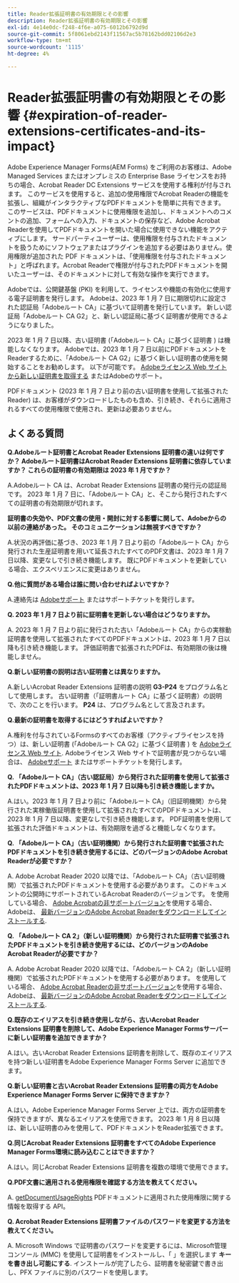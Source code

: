 ```yaml
---
title: Reader拡張証明書の有効期限とその影響
description: Reader拡張証明書の有効期限とその影響
exl-id: 4e14e0dc-f248-4f6e-a075-6012b6792d9d
source-git-commit: 5f8061ebd2143f11567ac5b78162bdd02106d2e3
workflow-type: tm+mt
source-wordcount: '1115'
ht-degree: 4%

---
```



# Reader拡張証明書の有効期限とその影響 {#expiration-of-reader-extensions-certificates-and-its-impact}

Adobe Experience Manager Forms(AEM Forms) をご利用のお客様は、Adobe Managed Services またはオンプレミスの Enterprise Base ライセンスをお持ちの場合、Acrobat Reader DC Extensions サービスを使用する権利が付与されます。 このサービスを使用すると、追加の使用権限でAcrobat Readerの機能を拡張し、組織がインタラクティブなPDFドキュメントを簡単に共有できます。 このサービスは、PDFドキュメントに使用権限を追加し、ドキュメントへのコメントの追加、フォームへの入力、ドキュメントの保存など、Adobe Acrobat Readerを使用してPDFドキュメントを開いた場合に使用できない機能をアクティブにします。 サードパーティユーザーは、使用権限を付与されたドキュメントを扱うためにソフトウェアまたはプラグインを追加する必要はありません。使用権限が追加された PDF ドキュメントは、「使用権限を付与されたドキュメント」と呼ばれます。Acrobat Readerで権限が付与されたPDFドキュメントを開いたユーザーは、そのドキュメントに対して有効な操作を実行できます。

Adobeでは、公開鍵基盤 (PKI) を利用して、ライセンスや機能の有効化に使用する電子証明書を発行します。 Adobeは、2023 年 1 月 7 日に期限切れに設定された認証局「Adobeルート CA」に基づいて証明書を発行しています。 新しい認証局「Adobeルート CA G2」と、新しい認証局に基づく証明書が使用できるようになりました。

2023 年 1 月 7 日以降、古い証明書 (「Adobeルート CA」に基づく証明書 ) は機能しなくなります。 Adobeでは、2023 年 1 月 7 日以前にPDFドキュメントをReaderするために、「Adobeルート CA G2」に基づく新しい証明書の使用を開始することをお勧めします。  以下が可能です。 [Adobeライセンス Web サイトから新しい証明書を取得する](https://licensing.adobe.com/) またはAdobeのサポート。

PDFドキュメント (2023 年 1 月 7 日より前の古い証明書を使用して拡張されたReader) は、お客様がダウンロードしたものも含め、引き続き、それらに適用されるすべての使用権限で使用され、更新は必要ありません。

## よくある質問

**Q.Adobeルート証明書とAcrobat Reader Extensions 証明書の違いは何ですか？ Adobeルート証明書はAcrobat Reader Extensions 証明書に依存していますか？ これらの証明書の有効期限は 2023 年 1 月ですか？**

A.Adobeルート CA は、Acrobat Reader Extensions 証明書の発行元の認証局です。 2023 年 1 月 7 日に、「Adobeルート CA」と、そこから発行されたすべての証明書の有効期限が切れます。

**証明書の失効や、PDF文書の使用・開封に対する影響に関して、Adobeからの以前の連絡があった。 そのコミュニケーションは無視すべきですか？**

A.状況の再評価に基づき、2023 年 1 月 7 日より前の「Adobeルート CA」から発行された生産証明書を用いて延長されたすべてのPDF文書は、2023 年 1 月 7 日以降、変更なしで引き続き機能します。 既にPDFドキュメントを更新している場合、エクスペリエンスに変更はありません。

**Q.他に質問がある場合は誰に問い合わせればよいですか？**

A.連絡先は [Adobeサポート](https://experienceleague.adobe.com/?support-solution=Experience+Manager&amp;lang=ja#support) またはサポートチケットを発行します。

**Q. 2023 年 1 月 7 日より前に証明書を更新しない場合はどうなりますか。**

A. 2023 年 1 月 7 日より前に発行された古い「Adobeルート CA」からの実稼動証明書を使用して拡張されたすべてのPDFドキュメントは、2023 年 1 月 7 日以降も引き続き機能します。 評価証明書で拡張されたPDFは、有効期限の後は機能しません。

**Q.新しい証明書の説明は古い証明書とは異なりますか。**

A.新しいAcrobat Reader Extensions 証明書の説明 **G3-P24** をプログラム名として使用します。 古い証明書（「証明書ルート CA」に基づく証明書）の説明で、次のことを行います。 **P24** は、プログラム名として言及されます。

**Q.最新の証明書を取得するにはどうすればよいですか？**

A.権利を付与されているFormsのすべてのお客様（アクティブライセンスを持つ）は、新しい証明書 (「Adobeルート CA G2」に基づく証明書 ) を [Adobeライセンス Web サイト](https://licensing.adobe.com/). Adobeライセンス Web サイトで証明書が見つからない場合は、 [Adobeサポート](https://experienceleague.adobe.com/?support-solution=Experience+Manager&amp;lang=en#support) またはサポートチケットを発行します。

**Q. 「Adobeルート CA」（古い認証局）から発行された証明書を使用して拡張されたPDFドキュメントは、2023 年 1 月 7 日以降も引き続き機能しますか。**

A.はい。2023 年 1 月 7 日より前に「Adobeルート CA」（旧証明機関）から発行された実稼働版証明書を使用して拡張されたすべてのPDFドキュメントは、2023 年 1 月 7 日以降、変更なしで引き続き機能します。 PDF証明書を使用して拡張された評価ドキュメントは、有効期限を過ぎると機能しなくなります。

**Q. 「Adobeルート CA」（古い証明機関）から発行された証明書で拡張されたPDFドキュメントを引き続き使用するには、どのバージョンのAdobe Acrobat Readerが必要ですか？**

A. Adobe Acrobat Reader 2020 以降では、「Adobeルート CA」（古い証明機関）で拡張されたPDFドキュメントを使用する必要があります。 このドキュメントの公開時にサポートされているAcrobat Readerのバージョンです。 を使用している場合、 [Adobe Acrobatの非サポートバージョン](https://helpx.adobe.com/jp/support/programs/eol-matrix.html)を使用する場合、Adobeは、 [最新バージョンのAdobe Acrobat Readerをダウンロードしてインストールする](https://get.adobe.com/jp/reader/).

**Q. 「Adobeルート CA 2」（新しい証明機関）から発行された証明書で拡張されたPDFドキュメントを引き続き使用するには、どのバージョンのAdobe Acrobat Readerが必要ですか？**

A. Adobe Acrobat Reader 2020 以降では、「Adobeルート CA 2」（新しい証明機関）で拡張されたPDFドキュメントを使用する必要があります。 を使用している場合、 [Adobe Acrobat Readerの非サポートバージョン](https://helpx.adobe.com/support/programs/eol-matrix.html)を使用する場合、Adobeは、 [最新バージョンのAdobe Acrobat Readerをダウンロードしてインストールする](https://get.adobe.com/reader/).

**Q.既存のエイリアスを引き続き使用しながら、古いAcrobat Reader Extensions 証明書を削除して、Adobe Experience Manager Formsサーバーに新しい証明書を追加できますか？**

A.はい。古いAcrobat Reader Extensions 証明書を削除して、既存のエイリアスを持つ新しい証明書をAdobe Experience Manager Forms Server に追加できます。

**Q.新しい証明書と古いAcrobat Reader Extensions 証明書の両方をAdobe Experience Manager Forms Server に保持できますか？**

A.はい。Adobe Experience Manager Forms Server 上では、両方の証明書を保持できますが、異なるエイリアスを使用できます。 2023 年 1 月 8 日以降は、新しい証明書のみを使用して、PDFドキュメントをReader拡張できます。

**Q.同じAcrobat Reader Extensions 証明書をすべてのAdobe Experience Manager Forms環境に読み込むことはできますか？**

A.はい。同じAcrobat Reader Extensions 証明書を複数の環境で使用できます。

**Q.PDF文書に適用される使用権限を確認する方法を教えてください。**

A. [getDocumentUsageRights](https://experienceleague.adobe.com/docs/experience-manager-65/forms/developer-reference/programming-aem-forms-jee/java-api-quick-start-code-examples/acrobat-reader-dc-extensions-service.html?lang=en#quick-start-soap-mode-retrieving-credential-information-using-the-java-api) PDFドキュメントに適用された使用権限に関する情報を取得する API。

**Q. Acrobat Reader Extensions 証明書ファイルのパスワードを変更する方法を教えてください。**

A. Microsoft Windows で証明書のパスワードを変更するには、Microsoft管理コンソール (MMC) を使用して証明書をインストールし、「 」を選択します **キーを書き出し可能にする**. インストールが完了したら、証明書を秘密鍵で書き出し、PFX ファイルに別のパスワードを使用します。


<!-- 
## Applying the certificates {#obtaning-and-applying-the-certificates} 

You can choose one of the following paths to apply latest certificates:

* [Updating certificates for an AEM Forms on JEE environment](#Updating-and-Applying-certificates-for-an-AEM-Forms-on-JEE-environment) 
* [Updating certificates for an AEM Forms on OSGi environment](#Updating-and-applying-certificates-for-an-AEM-Forms-on-OSGi-environment)

>[!NOTE]
>
>The document uses the term certificates and credentials interchangeably.

### Pre-requisites {#Pre-requisites}

Updating the certificates requires using actions available on AEM Forms administrator console and Reader Extension APIs provided by AEM Forms. The document is intended for users and administrators with knowledge of using Adobe Experience Manger Forms APIs. Before you start, ensure that: 

* the user has administrator rights on underlying AEM Forms environment. 
* the user has setup the [development environment](https://experienceleague.adobe.com/docs/experience-manager-65/developing/devtools/howto-projects-eclipse.html) and has access to it.
* [obtain the certificates](#obtain-the-certificates).


### Obtain the certificates {#obtain-the-certificates}

The Rights credential is delivered as a digital certificate that contains the public key, the private key, and the password used to access the credential.

If your organization purchases a production version of Reader Extensions, the production Rights credential is delivered by Adobe Licensing Website (LWS). A production Rights credential is unique to your organization and can enable the specific usage rights that you require.

If you obtained Reader Extensions through a partner or software provider who integrated Reader Extensions into their software, the Rights credential is provided to you by that partner who, in turn, receives this credential from Adobe.

>[!NOTE]
>
>The Rights credential cannot be used for typical document signing or assertion of identity. For these applications, you can use a self-sign certificate or acquire an identity certificate from a Certificate Authority (CA).

The following types of Rights credentials are available:

**Customer Evaluation**: A credential with a short validity period that is provided to customers who want to evaluate Reader Extensions. Usage rights applied to documents using this credential expire when the credential expires. This type of credential is valid only for two to three months.

**Production**: A credential with a long validity period that is provided to customers who purchased the full product. Production credentials are unique to each customer but can be installed on multiple systems.

If you have already used certificates to reader extend PDF files, download a production certificate from [Adobe Licensing Website (LWS)](https://licensing.adobe.com/).

### Applying certificates for an AEM Forms on JEE environment {#Updating-and-Applying-certificates-for-an-AEM-Forms-on-JEE-environment} 

Applying new certificates on AEM Forms on JEE stack requires importing new credentials and applying usage rights. You can use admin console to import credentials and AEM Forms Reader Extension APIs to apply usage rights. 

#### Import and configure credentials 

You can use the Trust Store Management pages to import a new credential. The Trust Store may contain more than one Reader Extensions credential. You must designate one of those credentials as the default Reader Extensions credential. The default credential is used when a Workbench user is unable to determine which credential to use during process creation. These rules apply to default credentials:

* If you import a Reader Extensions credential and the Trust Store contains no other Reader Extensions credentials, it is set as the default.
* If you import a Reader Extensions credential with the Default option selected, the default type is removed from an existing default credential. The imported credential becomes the default.
* You cannot delete a default Reader Extensions credential. To delete the default credential, first set another credential as the default. An exception to this rule is that if there is only one credential, you can delete it even though it is the default.
* You cannot update a default Reader Extensions credential.

To import the credentials: 

1. In administration console, click Settings > Trust Store Management > Local Credentials.
1. Click Import and, under Trust Store Type, select Acrobat Reader DC extensions Credential.
1. (Optional) To indicate that this credential is the default credential to use with Acrobat Reader DC extensions, select Default.
1. In the Alias box, type an identifier for the credential. This identifier is used as the display name for the credential in Acrobat Reader DC extensions. This alias is also used to access the credential programmatically using the AEM forms SDK.
1. Click Choose File to locate the credential, type the password of the credential, and then click OK.

If the error message "Failed to import credential due to either incorrect file format, or incorrect password" appears, verify that the password is valid.

You can also import and delete credentials programmatically. (See [Programming with AEM forms](../../developing/credentials.md).)

<!-- ### Remove usage rights from existing rights-enabled PDF documents

Remove usage rights from existing rights-enabled PDF documents before applying usage rights with latest credentials. AEM Forms on JEE provides APIs to remove usage rights. For detailed instructions, see [Removing Usage Rights from PDF Documents](../../developing/assigning-usage-rights.md#removing-usage-rights-from-pdf-documents).

To remove usage rights for AEM Forms on JEE processes developed in Workbench, see [Workbench Help](https://helpx.adobe.com/content/dam/help/en/experience-manager/6-5/forms/pdf/WorkbenchHelp.pdf). 

#### Apply the usage rights to PDF documents 

After importing new credentials, you can apply usage rights to PDF documents using the Acrobat Reader DC extensions Java Client API and web service.  For details, see [Applying Usage Rights to PDF Documents](../../developing/assigning-usage-rights.md#applying-usage-rights-to-pdf-documents). 


### Applying certificates for an AEM Forms on OSGi environment {#Updating-and-applying-certificates-for-an-AEM-Forms-on-OSGi-environment}

Applying new certificates on AEM Forms on OSGi stack requires importing new credentials and applying usage rights. You can use admin console to import credentials and AEM Forms Reader Extension APIs to apply usage rights. 

#### Import credentials {#Import-credentials}

In an AEM Forms on OSGi environment, a Reader Extension credential is associated with fd-service user. Before adding credentials for fd-user key store, perform the following steps to create a key store: 

1. Log in to your AEM Author instance as an Administrator.
1. Go to **[!UICONTROL Tools]**> **[!UICONTROL Security]**>**[!UICONTROL Users]**.
1. Scroll down the list of users until you find fd-service user account.
1. Click **[!UICONTROL fd-service]** user.
1. Click keystore tab.
1. Click **[!UICONTROL Create KeyStore]**.
1. Set the KeyStore Access Password and save your settings to create the KeyStore password.

After creating the key-store, add credentials to fd-service user. The following video explains the steps: 

>[!VIDEO](https://images-tv.adobe.com/mpcv3/5577/8db8e554-f04b-4fae-8108-b9b5e0eb03ad_1627925794.854x480at800_h264.mp4)

The following command list the details of the pfx file. Before running the command, navigate to the directory that contains the .pfx file.

`keytool -v -list -storetype pkcs12 -keystore [name of your .pfx file]`

For example keytool -v -list -storetype pkcs12 -keystore 1005566.pfx where 1005566.pfx is the name of my pfx file

<!-- ### Remove usage rights from existing rights-enabled PDF documents

Remove usage rights from existing rights-enabled PDF documents before applying usage rights with latest credentials. You can remove the usage rights for a document by invoking the removeUsageRights API from within the docAssuranceServiceAPI. For detailed information, see [Remove Usage Rights](/help/forms/using/aem-document-services-programmatically.md#removing-usage-rights) document.

#### Apply the usage rights to PDF documents 

To apply usage rights in an AEM Forms on OSGi environment, Create custom OSGi service to usage rights to the documents. You can also create a servlet with a POST method to return the reader extended PDF to the user. For detailed instructions, see [Applying Reader Extensions](https://experienceleague.adobe.com/docs/experience-manager-learn/forms/document-services/apply-reader-extension-rights-to-pdf.html).  -->

